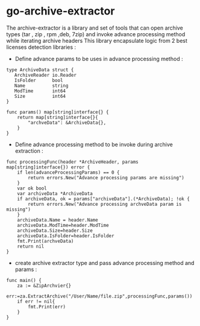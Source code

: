 # go-archive-extractor

The archive-extractor is a library and set of tools
that can open archive types (tar , zip , rpm ,deb, 7zip) and invoke advance processing method
while iterating archive headers
This library encapsulate logic from 2 best licenses detection libraries :

- Define advance params to be uses in advance processing method :
 ```
type ArchiveData struct {
	ArchiveReader io.Reader
	IsFolder      bool
	Name          string
	ModTime       int64
	Size          int64
}
```
```
func params() map[string]interface{} {
	return map[string]interface{}{
		"archveData": &ArchiveData{},
	}
}
```
- Define advance processing method to be invoke during archive extraction :
```
func processingFunc(header *ArchiveHeader, params map[string]interface{}) error {
	if len(advanceProcessingParams) == 0 {
		return errors.New("Advance processing params are missing")
	}
	var ok bool
	var archiveData *ArchiveData
	if archiveData, ok = params["archiveData"].(*ArchiveData); !ok {
		return errors.New("Advance processing archveData param is missing")
	}
	archiveData.Name = header.Name
	archiveData.ModTime=header.ModTime
	archiveData.Size=header.Size
	archiveData.IsFolder=header.IsFolder
 	fmt.Print(archveData)
	return nil
}
```
- create archive extractor type and pass advance processing method and params :
```
func main() {
	za := &ZipArchvier{}
	err:=za.ExtractArchive("/User/Name/file.zip",processingFunc,params())
	if err != nil{
		fmt.Print(err)
	}
}
```
